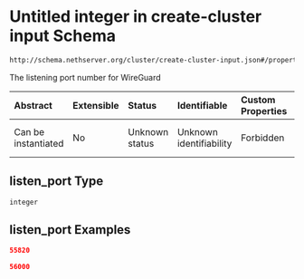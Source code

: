 # Untitled integer in create-cluster input Schema

```txt
http://schema.nethserver.org/cluster/create-cluster-input.json#/properties/listen_port
```

The listening port number for WireGuard

| Abstract            | Extensible | Status         | Identifiable            | Custom Properties | Additional Properties | Access Restrictions | Defined In                                                                              |
| :------------------ | :--------- | :------------- | :---------------------- | :---------------- | :-------------------- | :------------------ | :-------------------------------------------------------------------------------------- |
| Can be instantiated | No         | Unknown status | Unknown identifiability | Forbidden         | Allowed               | none                | [create-cluster-input.json\*](cluster/create-cluster-input.json "open original schema") |

## listen\_port Type

`integer`

## listen\_port Examples

```json
55820
```

```json
56000
```
